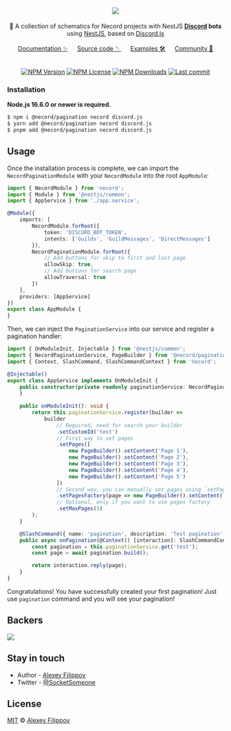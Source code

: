 <div align="center">
   <h1>
       <a href="#"><img src="https://necord.org/img/logo.png"></a>
   </h1>
  📜 A collection of schematics for Necord projects with NestJS <b><a href="https://discord.com/">Discord</a> bots</b> using <a href="https://nestjs.com">NestJS</a>, based on <a href="https://discord.js.org/">Discord.js</a>
   <br/><br/>
   <a href="https://necord.org">Documentation ✨</a> &emsp; <a href="https://github.com/SocketSomeone/necord">Source code 🪡</a> &emsp; <a href="https://github.com/necordjs/samples">Examples 🛠️</a> &emsp; <a href="https://discord.gg/mcBYvMTnwP">Community 💬</a>
</div>


<br/>

<p align="center">
    <a href='https://img.shields.io/npm/v/necord'><img src="https://img.shields.io/npm/v/necord" alt="NPM Version" /></a>
    <a href='https://img.shields.io/npm/l/necord'><img src="https://img.shields.io/npm/l/necord" alt="NPM License" /></a>
    <a href='https://img.shields.io/npm/dm/necord'><img src="https://img.shields.io/npm/dm/necord" alt="NPM Downloads" /></a>
    <a href='https://img.shields.io/github/last-commit/necordjs/necord'><img src="https://img.shields.io/github/last-commit/SocketSomeone/necord" alt="Last commit" /></a>
</p>

### Installation

**Node.js 16.6.0 or newer is required.**

```bash
$ npm i @necord/pagination necord discord.js
$ yarn add @necord/pagination necord discord.js
$ pnpm add @necord/pagination necord discord.js
```

## Usage

Once the installation process is complete, we can import the `NecordPaginationModule` with your `NecordModule` into the root `AppModule`:

```typescript
import { NecordModule } from 'necord';
import { Module } from '@nestjs/common';
import { AppService } from './app.service';

@Module({
    imports: [
        NecordModule.forRoot({
            token: 'DISCORD_BOT_TOKEN',
            intents: ['Guilds', 'GuildMessages', 'DirectMessages']
        }),
        NecordPaginationModule.forRoot({
            // Add buttons for skip to first and last page
            allowSkip: true,
            // Add buttons for search page
            allowTraversal: true
        })
    ],
    providers: [AppService]
})
export class AppModule {
}
```

Then, we can inject the `PaginationService` into our service and register a pagination handler:

```typescript
import { OnModuleInit, Injectable } from '@nestjs/common';
import { NecordPaginationService, PageBuilder } from '@necord/pagination';
import { Context, SlashCommand, SlashCommandContext } from 'necord';

@Injectable()
export class AppService implements OnModuleInit {
    public constructor(private readonly paginationService: NecordPaginationService) {
    }
    
    public onModuleInit(): void {
        return this.paginationService.register(builder =>
            builder
                // Required, need for search your builder
                .setCustomId('test')
                // First way to set pages
                .setPages([
                    new PageBuilder().setContent('Page 1'),
                    new PageBuilder().setContent('Page 2'),
                    new PageBuilder().setContent('Page 3'),
                    new PageBuilder().setContent('Page 4'),
                    new PageBuilder().setContent('Page 5')
                ])
                // Second way, you can manually set pages using `setPages` method
                .setPagesFactory(page => new PageBuilder().setContent(`Page ${page}`))
                // Optional, only if you want to use pages factory
                .setMaxPages(5)
        );
    }

    @SlashCommand({ name: 'pagination', description: 'Test pagination' })
    public async onPagination(@Context() [interaction]: SlashCommandContext) {
        const pagination = this.paginationService.get('test');
        const page = await pagination.build();

        return interaction.reply(page);
    }
}
```

Congratulations! You have successfully created your first pagination!
Just use `pagination` command and you will see your pagination!

## Backers

<a href="https://opencollective.com/necord" target="_blank"><img src="https://opencollective.com/necord/backers.svg?width=1000"></a>

## Stay in touch

* Author - [Alexey Filippov](https://t.me/socketsomeone)
* Twitter - [@SocketSomeone](https://twitter.com/SocketSomeone)

## License

[MIT](https://github.com/necordjs/necord/blob/master/LICENSE) © [Alexey Filippov](https://github.com/SocketSomeone)
